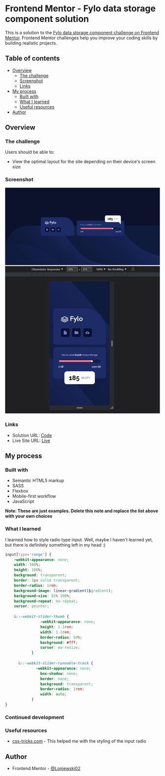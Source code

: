 # Frontend Mentor - Fylo data storage component solution

This is a solution to the [Fylo data storage component challenge on Frontend Mentor](https://www.frontendmentor.io/challenges/fylo-data-storage-component-1dZPRbV5n). Frontend Mentor challenges help you improve your coding skills by building realistic projects. 

## Table of contents

- [Overview](#overview)
  - [The challenge](#the-challenge)
  - [Screenshot](#screenshot)
  - [Links](#links)
- [My process](#my-process)
  - [Built with](#built-with)
  - [What I learned](#what-i-learned)
  - [Useful resources](#useful-resources)
- [Author](#author)

## Overview

### The challenge

Users should be able to:

- View the optimal layout for the site depending on their device's screen size

### Screenshot

![](./desktop-view.png)
![](./mobile-view.png)

### Links

- Solution URL: [Code](https://github.com/Loniewski02/FM-data-storage-component)
- Live Site URL: [Live](https://loniewski02.github.io/FM-data-storage-component/)

## My process

### Built with

- Semantic HTML5 markup
- SASS
- Flexbox
- Mobile-first workflow
- JavaScript

**Note: These are just examples. Delete this note and replace the list above with your own choices**

### What I learned

I learned how to style radio type input.
Well, maybe I haven't learned yet, but there is definitely something left in my head :)

```css
input[type='range'] {
	-webkit-appearance: none;
	width: 100%;
	height: 100%;
	background: transparent;
	border: 1px solid transparent;
	border-radius: 1rem;
	background-image: linear-gradient($gradient);
	background-size: 81% 100%;
	background-repeat: no-repeat;
	cursor: pointer;     

    &::-webkit-slider-thumb {
				-webkit-appearance: none;
				height: 1.1rem;
				width: 1.1rem;
				border-radius: 50%;
				background: #fff;
				cursor: ew-resize;
			}

	  &::-webkit-slider-runnable-track {
			  -webkit-appearance: none;
				box-shadow: none;
				border: none;
				background: transparent;
				border-radius: 1rem;
				width: auto;
			}
}
```

### Continued development

### Useful resources

- [css-tricks.com](https://css-tricks.com/styling-cross-browser-compatible-range-inputs-css/) - This helped me with the styling of the input radio

## Author

- Frontend Mentor - [@Loniewski02](https://www.frontendmentor.io/profile/Loniewski02)
